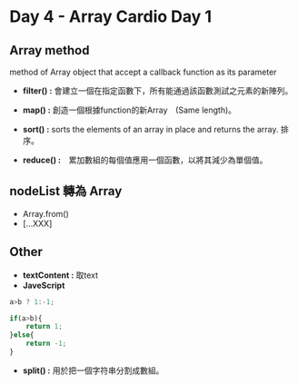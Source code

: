 # Day 4 - Array Cardio Day 1

## Array method
method of Array object that accept a callback function as its parameter
* **filter() :** 會建立一個在指定函數下，所有能通過該函數測試之元素的新陣列。

* **map() :** 創造一個根據function的新Array　(Same length)。

* **sort() :** sorts the elements of an array in place and returns the array. 排序。

* **reduce() :**　累加數組的每個值應用一個函數，以將其減少為單個值。

## nodeList 轉為 Array

* Array.from()
* [...XXX]

## Other

* **textContent :** 取text
* **JaveScript**
```js
a>b ? 1:-1;
```
```js
if(a>b){
    return 1;
}else{
    return -1;
}
```
* **split() :** 用於把一個字符串分割成數組。


